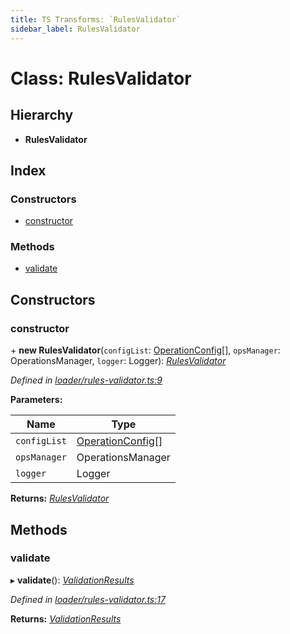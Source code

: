 ```yaml
---
title: TS Transforms: `RulesValidator`
sidebar_label: RulesValidator
---
```


# Class: RulesValidator

## Hierarchy

* **RulesValidator**

## Index

### Constructors

* [constructor](rulesvalidator.md#constructor)

### Methods

* [validate](rulesvalidator.md#validate)

## Constructors

###  constructor

\+ **new RulesValidator**(`configList`: [OperationConfig](../overview.md#operationconfig)[], `opsManager`: OperationsManager, `logger`: Logger): *[RulesValidator](rulesvalidator.md)*

*Defined in [loader/rules-validator.ts:9](https://github.com/terascope/teraslice/blob/b843209f9/packages/ts-transforms/src/loader/rules-validator.ts#L9)*

**Parameters:**

Name | Type |
------ | ------ |
`configList` | [OperationConfig](../overview.md#operationconfig)[] |
`opsManager` | OperationsManager |
`logger` | Logger |

**Returns:** *[RulesValidator](rulesvalidator.md)*

## Methods

###  validate

▸ **validate**(): *[ValidationResults](../interfaces/validationresults.md)*

*Defined in [loader/rules-validator.ts:17](https://github.com/terascope/teraslice/blob/b843209f9/packages/ts-transforms/src/loader/rules-validator.ts#L17)*

**Returns:** *[ValidationResults](../interfaces/validationresults.md)*
